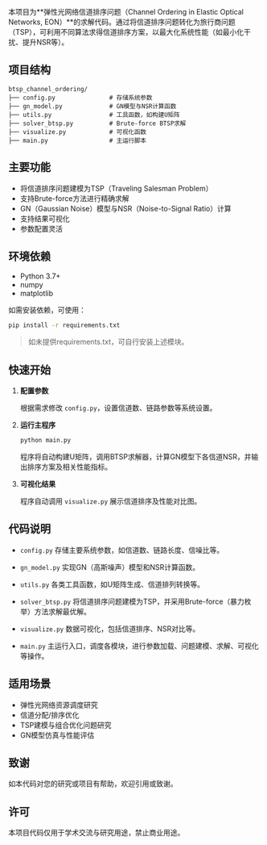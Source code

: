 本项目为\*\*弹性光网络信道排序问题（Channel Ordering in Elastic Optical Networks, EON）\*\*的求解代码。通过将信道排序问题转化为旅行商问题（TSP），可利用不同算法求得信道排序方案，以最大化系统性能（如最小化干扰、提升NSR等）。

## 项目结构

```
btsp_channel_ordering/
├── config.py               # 存储系统参数
├── gn_model.py             # GN模型与NSR计算函数
├── utils.py                # 工具函数，如构建U矩阵
├── solver_btsp.py          # Brute-force BTSP求解
├── visualize.py            # 可视化函数
├── main.py                 # 主运行脚本
```

## 主要功能

* 将信道排序问题建模为TSP（Traveling Salesman Problem）
* 支持Brute-force方法进行精确求解
* GN（Gaussian Noise）模型与NSR（Noise-to-Signal Ratio）计算
* 支持结果可视化
* 参数配置灵活

## 环境依赖

* Python 3.7+
* numpy
* matplotlib

如需安装依赖，可使用：

```bash
pip install -r requirements.txt
```

> 如未提供requirements.txt，可自行安装上述模块。

## 快速开始

1. **配置参数**

   根据需求修改 `config.py`，设置信道数、链路参数等系统设置。

2. **运行主程序**

   ```bash
   python main.py
   ```

   程序将自动构建U矩阵，调用BTSP求解器，计算GN模型下各信道NSR，并输出排序方案及相关性能指标。

3. **可视化结果**

   程序自动调用 `visualize.py` 展示信道排序及性能对比图。

## 代码说明

* `config.py`
  存储主要系统参数，如信道数、链路长度、信噪比等。

* `gn_model.py`
  实现GN（高斯噪声）模型和NSR计算函数。

* `utils.py`
  各类工具函数，如U矩阵生成、信道排列转换等。

* `solver_btsp.py`
  将信道排序问题建模为TSP，并采用Brute-force（暴力枚举）方法求解最优解。

* `visualize.py`
  数据可视化，包括信道排序、NSR对比等。

* `main.py`
  主运行入口，调度各模块，进行参数加载、问题建模、求解、可视化等操作。

## 适用场景

* 弹性光网络资源调度研究
* 信道分配/排序优化
* TSP建模与组合优化问题研究
* GN模型仿真与性能评估

## 致谢

如本代码对您的研究或项目有帮助，欢迎引用或致谢。

## 许可

本项目代码仅用于学术交流与研究用途，禁止商业用途。
